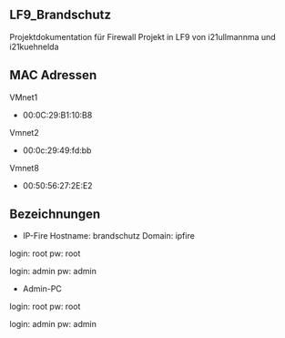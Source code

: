 ## LF9_Brandschutz

Projektdokumentation für Firewall Projekt in LF9 von i21ullmannma und i21kuehnelda

## MAC Adressen

VMnet1
* 00:0C:29:B1:10:B8

Vmnet2
* 00:0c:29:49:fd:bb

Vmnet8
* 00:50:56:27:2E:E2

## Bezeichnungen

* IP-Fire
Hostname: brandschutz
Domain: ipfire

login: root
pw: root

login: admin
pw: admin

* Admin-PC


login: root
pw: root

login: admin
pw: admin
